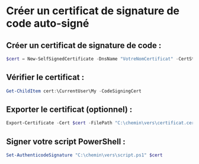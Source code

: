 # Créer un certificat de signature de code auto-signé
## Créer un certificat de signature de code :
```PowerShell
$cert = New-SelfSignedCertificate -DnsName "VotreNomCertificat" -CertStoreLocation "cert:\CurrentUser\My" -KeyUsage DigitalSignature -Type CodeSigningCert
```
## Vérifier le certificat :
```PowerShell
Get-ChildItem cert:\CurrentUser\My -CodeSigningCert
```
## Exporter le certificat (optionnel) :
```PowerShell
Export-Certificate -Cert $cert -FilePath "C:\chemin\vers\certificat.cer"
```
## Signer votre script PowerShell :
```PowerShell
Set-AuthenticodeSignature "C:\chemin\vers\script.ps1" $cert
```